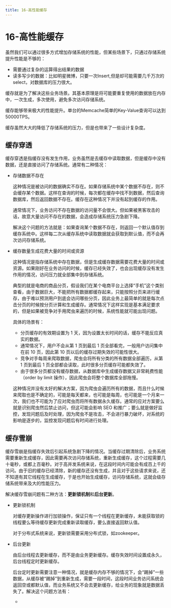 ```yaml
---
title: 16-高性能缓存
---
```


# 16-高性能缓存

虽然我们可以通过很多方式增加存储系统的性能，但某些场景下，只通过存储系统提升性能是不够的：

- 需要通过复杂的运算得出结果的数据
- 读多写少的数据：比如明星微博，只要一次Insert,但是却可能需要几千万次的select，对数据库的压力很大。

缓存就是为了解决这些业务场景。其基本原理是将可能要重复使用的数据放在内存中，一次生成，多次使用，避免多次访问存储系统。

缓存能够带来极大的性能提升。单台的Memcache简单的Key-Value查询可以达到50000TPS。

缓存虽然大大的降低了存储系统的压力，但是也带来了一些设计复杂度。

## 缓存穿透

缓存穿透是指缓存没有发生作用，业务虽然是去缓存中读取数据，但是缓存中没有数据，还是直接访问了存储系统。通常有二种情况：
- 存储数据不存在

    这种情况是被访问的数据确实不存在。如果存储系统中某个数据不存在，则不会缓存某个数据。这样在查询的时候，每次都在缓存中找不到数据，然后查询数据库，然后返回数据不存在。缓存在这种情况下并没有起到缓存的作用。

    通常情况下，业务访问不存在数据的访问量不会很大。但如果被黑客攻击的话，故意大量访问不存在的数据，会造成存储系统压力急剧下降。

    解决这个问题的方法就是：如果查询某个数据不存在，则返回一个默认值存到缓存系统中。这样每二次从缓存系统中读取数据就会获取到默认值，而不会再次访问存储系统。

- 缓存数量生成花费大量的时间或资源

    这种情况是指存储系统中存在数据，但是生成缓存数据需要花费大量的时间或资源。如果刚好在业务访问的时候，缓存已经失效了，也会出现缓存没有发生作用的情况，访问压力就全部集中到存储系统。

    典型的就是电商的商品分页，假设我们在某个电商平台上选择“手机”这个类别查看，由于数据巨大，不能把所有数据都缓存起来，只能按照分页来进行缓存，由于难以预测用户到底会访问哪些分页，因此业务上最简单的就是每次点击分页的时候按分页计算和生成缓存。通常情况下这样实现是基本满足要求的，但是如果被竞争对手用爬虫来遍历的时候，系统性能就可能出现问题。

    具体的场景有：
    
   - 分页缓存的有效期设置为 1 天，因为设置太长时间的话，缓存不能反应真实的数据。
   - 通常情况下，用户不会从第 1 页到最后 1 页全部看完，一般用户访问集中在前 10 页，因此第 10 页以后的缓存过期失效的可能性很大。
   - 竞争对手每周来爬取数据，爬虫会将所有分类的所有数据全部遍历，从第 1 页到最后 1 页全部都会读取，此时很多分页缓存可能都失效了。
   - 由于很多分页都没有缓存数据，从数据库中生成缓存数据又非常耗费性能（order by limit 操作），因此爬虫会将整个数据库全部拖慢。

    这种情况并没有太好的解决方案，因为爬虫会遍历所有的数据，而且什么时候来爬取也是不确定的，可能是每天都来，也可能是每周，也可能是一个月来一次，我们也不可能为了应对爬虫而将所有数据永久缓存。通常的应对方案要么就是识别爬虫然后禁止访问，但这可能会影响 SEO 和推广；要么就是做好监控，发现问题后及时处理，因为爬虫不是攻击，不会进行暴力破坏，对系统的影响是逐步的，监控发现问题后有时间进行处理。

## 缓存雪崩

缓存雪崩是指缓存失效后引起系统急剧下降的情况。当缓存过期清除后，业务系统需要重新生成缓存，因此需要再次访问存储系统，重新生成缓存，这个过程需要几十毫秒，或都上百毫秒。对于高并发系统来说，在这段时间内可能会有成百上千的访问。由于旧的缓存已经清除，新的缓存还没有生成，并且对于这些请求来说，还不知道有其它线程在生成缓存，于是也开始生成缓存，访问存储系统，这就会级存储系统带来及大的性能压力。

解决缓存雪崩问题有二种方法：**更新锁机制**和**后台更新**。

- 更新锁机制

    对缓存更新操作进行加锁操作，保证只有一个线程在更新缓存，未能获取锁的线程要么等待缓存更新完成重新读取缓存，要么直接返回默认值。

    对于分布式系统来说，更新锁需要采用分布式锁，如zookeeper。

- 后台更新
    
    由后台线程去更新缓存，而不是由业务更新缓存。缓存失效时间设置成永久，后台线程定时更新缓存。

    后台定时更新需要注意一种情况，就是缓存内存不够的情况下，会“踢掉”一些数据，从缓存被“踢掉”到重新生成，需要一段时间，这段时间业务访问系统会返回空或都默认值，而业务系统又不会去更新缓存，给业务的现象就是数据丢失了。解决这个问题方法有：

   - 
   

